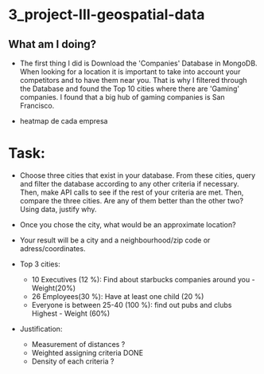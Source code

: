 # 3_project-III-geospatial-data
## What am I doing?
- The first thing I did is Download the 'Companies' Database in MongoDB. When looking for a location it is important to take into account your competitors and to have them near you. That is why I filtered through the Database and found the Top 10 cities where there are 'Gaming' companies. I found that a big hub of gaming companies is San Francisco. 

- heatmap de cada empresa

# Task: 
- Choose three cities that exist in your database. From these cities, query and filter the database according to any other criteria if necessary. Then, make API calls to see if the rest of your criteria are met. Then, compare the three cities. Are any of them better than the other two? Using data, justify why.

- Once you chose the city, what would be an approximate location?

- Your result will be a city and a neighbourhood/zip code or adress/coordinates.

- Top 3 cities:
  - 10 Executives (12 %): Find about starbucks companies around you - Weight(20%)
  - 26 Employees(30 %): Have at least one child (20 %)
  - Everyone is between 25-40 (100 %): find out pubs and clubs Highest - Weight (60%)
- Justification:
  - Measurement of distances ?
  - Weighted assigning criteria DONE
  - Density of each criteria ?
